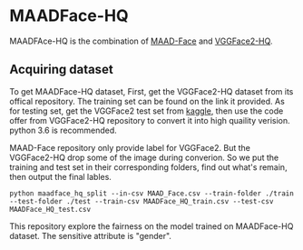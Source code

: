 # MAADFace-HQ
MAADFAce-HQ is the combination of [MAAD-Face](https://github.com/pterhoer/MAAD-Face) and [VGGFace2-HQ](https://github.com/NNNNAI/VGGFace2-HQ).

## Acquiring dataset
To get MAADFace-HQ dataset, First, get the VGGFace2-HQ dataset from its offical repository. The training set can be found on the link it provided. As for testing set, get the VGGFace2 test set from [kaggle](https://www.kaggle.com/datasets/greatgamedota/vggface2-test), then use the code offer from VGGFace2-HQ repository to convert it into high quaility verision. python 3.6 is recommended.

MAAD-Face repository only provide label for VGGFace2. But the VGGFace2-HQ drop some of the image during converion. So we put the training and test set in their corresponding folders, find out what's remain, then output the final lables.

```
python maadface_hq_split --in-csv MAAD_Face.csv --train-folder ./train --test-folder ./test --train-csv MAADFace_HQ_train.csv --test-csv MAADFace_HQ_test.csv
```

This repository explore the fairness on the model trained on MAADFace-HQ dataset. The sensitive attribute is "gender".

